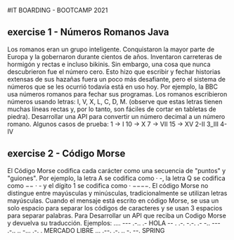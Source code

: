 #IT BOARDING - BOOTCAMP 2021

## exercise 1 - Números Romanos Java 

Los romanos eran un grupo inteligente. Conquistaron la mayor parte de Europa y la gobernaron durante cientos de años. Inventaron carreteras de hormigón y rectas e incluso bikinis. Sin embargo, una cosa que nunca descubrieron fue el número cero. Esto hizo que escribir y fechar historias extensas de sus hazañas fuera un poco más desafiante, pero el sistema de números que se les ocurrió todavía está en uso hoy. Por ejemplo, la BBC usa números romanos para fechar sus programas.
Los romanos escribieron números usando letras: I, V, X, L, C, D, M. (observe que estas letras tienen muchas líneas rectas y, por lo tanto, son fáciles de cortar en tabletas de piedra).
Desarrollar una API para convertir un número decimal a un número romano. Algunos casos de prueba:
1 → I
10 → X
7 → VII
15 → XV
2-II
3_III
4-IV

## exercise 2 - Código Morse 

El Código Morse codifica cada carácter como una secuencia de "puntos" y "guiones". Por ejemplo, la letra A se codifica como · -, la letra Q se codifica como −− · - y el dígito 1 se codifica como · −−−−. El código Morse no distingue entre mayúsculas y minúsculas, tradicionalmente se utilizan letras mayúsculas. Cuando el mensaje está escrito en código Morse, se usa un solo espacio para separar los códigos de caracteres y se usan 3 espacios para separar palabras.
Para Desarrollar un API que reciba un Codigo Morse y devuelva su traducción.
Ejemplos:
.... --- .-.. .-   HOLA
-- . .-. -.-. .- -.. ---   .-.. .. -... .-. .   MERCADO LIBRE
... .--. .-. .. -. --. SPRING



